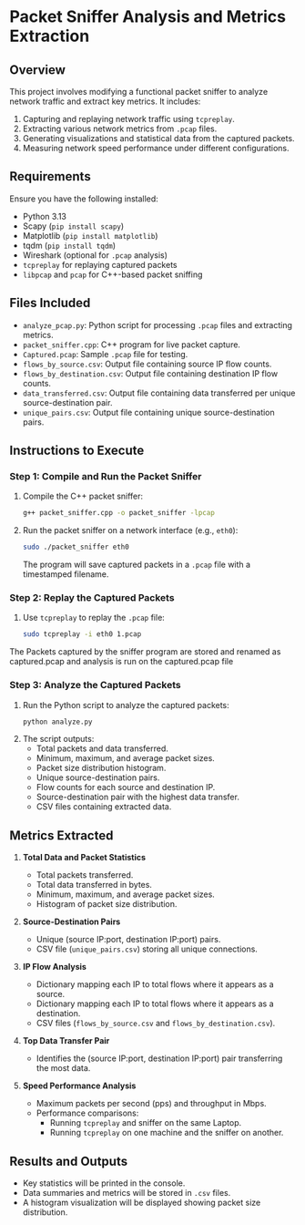 # Packet Sniffer Analysis and Metrics Extraction

## Overview

This project involves modifying a functional packet sniffer to analyze network traffic and extract key metrics. It includes:

1. Capturing and replaying network traffic using `tcpreplay`.
2. Extracting various network metrics from `.pcap` files.
3. Generating visualizations and statistical data from the captured packets.
4. Measuring network speed performance under different configurations.

## Requirements

Ensure you have the following installed:

- Python 3.13
- Scapy (`pip install scapy`)
- Matplotlib (`pip install matplotlib`)
- tqdm (`pip install tqdm`)
- Wireshark (optional for `.pcap` analysis)
- `tcpreplay` for replaying captured packets
- `libpcap` and `pcap` for C++-based packet sniffing

## Files Included

- `analyze_pcap.py`: Python script for processing `.pcap` files and extracting metrics.
- `packet_sniffer.cpp`: C++ program for live packet capture.
- `Captured.pcap`: Sample `.pcap` file for testing.
- `flows_by_source.csv`: Output file containing source IP flow counts.
- `flows_by_destination.csv`: Output file containing destination IP flow counts.
- `data_transferred.csv`: Output file containing data transferred per unique source-destination pair.
- `unique_pairs.csv`: Output file containing unique source-destination pairs.

## Instructions to Execute

### Step 1: Compile and Run the Packet Sniffer

1. Compile the C++ packet sniffer:
   ```sh
   g++ packet_sniffer.cpp -o packet_sniffer -lpcap
   ```
2. Run the packet sniffer on a network interface (e.g., `eth0`):
   ```sh
   sudo ./packet_sniffer eth0
   ```
   The program will save captured packets in a `.pcap` file with a timestamped filename.

### Step 2: Replay the Captured Packets

1. Use `tcpreplay` to replay the `.pcap` file:
   ```sh
   sudo tcpreplay -i eth0 1.pcap
   ```
The Packets captured by the sniffer program are stored and renamed as captured.pcap and analysis is run on the captured.pcap file

### Step 3: Analyze the Captured Packets

1. Run the Python script to analyze the captured packets:
   ```sh
   python analyze.py
   ```
2. The script outputs:
   - Total packets and data transferred.
   - Minimum, maximum, and average packet sizes.
   - Packet size distribution histogram.
   - Unique source-destination pairs.
   - Flow counts for each source and destination IP.
   - Source-destination pair with the highest data transfer.
   - CSV files containing extracted data.

## Metrics Extracted

1. **Total Data and Packet Statistics**

   - Total packets transferred.
   - Total data transferred in bytes.
   - Minimum, maximum, and average packet sizes.
   - Histogram of packet size distribution.

2. **Source-Destination Pairs**

   - Unique (source IP\:port, destination IP\:port) pairs.
   - CSV file (`unique_pairs.csv`) storing all unique connections.

3. **IP Flow Analysis**

   - Dictionary mapping each IP to total flows where it appears as a source.
   - Dictionary mapping each IP to total flows where it appears as a destination.
   - CSV files (`flows_by_source.csv` and `flows_by_destination.csv`).

4. **Top Data Transfer Pair**

   - Identifies the (source IP\:port, destination IP\:port) pair transferring the most data.

5. **Speed Performance Analysis**

   - Maximum packets per second (pps) and throughput in Mbps.
   - Performance comparisons:
     - Running `tcpreplay` and sniffer on the same Laptop.
     - Running `tcpreplay` on one machine and the sniffer on another.

## Results and Outputs

- Key statistics will be printed in the console.
- Data summaries and metrics will be stored in `.csv` files.
- A histogram visualization will be displayed showing packet size distribution.

